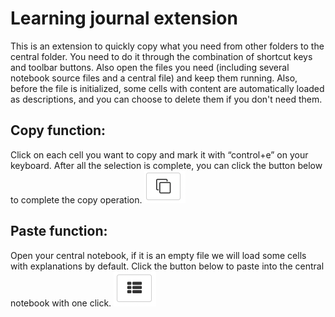 Learning journal extension
=========
This is an extension to quickly copy what you need from other folders to the central folder.
You need to do it through the combination of shortcut keys and toolbar buttons. Also open the files you need (including several notebook source files and a central file) and keep them running. Also, before the file is initialized, some cells with content are automatically loaded as descriptions, and you can choose to delete them if you don't need them.

Copy function:
-------------
 Click on each cell you want to copy and mark it with “control+e” on your keyboard. After all the selection is complete, you can click the button below to complete the copy operation.
![copy_icon.png](./copy_icon.png)

Paste function: 
-------------
Open your central notebook, if it is an empty file we will load some cells with explanations by default. Click the button below to paste into the central notebook with one click.
![paste_icon.png](./paste_icon.png)